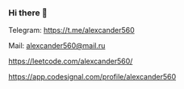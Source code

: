 ### Hi there 👋 

Telegram: https://t.me/alexcander560

Mail: alexcander560@mail.ru

https://leetcode.com/alexcander560/

https://app.codesignal.com/profile/alexcander560
